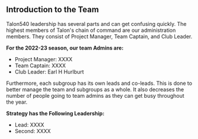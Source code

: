 ## **Introduction to the Team**
Talon540 leadership has several parts and can get confusing quickly. The highest members of Talon's chain of command are our administration members. They consist of Project Manager, Team Captain, and Club Leader.

**For the 2022-23 season, our team Admins are:**
- Project Manager: XXXX <!-- TODO: -->
- Team Captain: XXXX <!-- TODO: -->
- Club Leader: Earl H Hurlburt

Furthermore, each subgroup has its own leads and co-leads. This is done to better manage the team and subgroups as a whole. It also decreases the number of people going to team admins as they can get busy throughout the year.

**Strategy has the Following Leadership:**
- Lead: XXXX <!-- TODO: -->
- Second: XXXX <!-- TODO: -->

